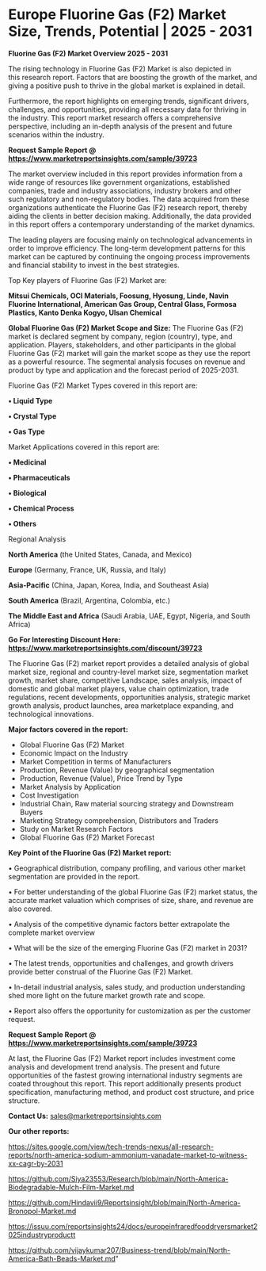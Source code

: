 # Europe Fluorine Gas (F2) Market Size, Trends, Potential | 2025 - 2031

<Strong> Fluorine Gas (F2) Market Overview 2025 - 2031</strong>

The rising technology in Fluorine Gas (F2) Market is also depicted in this research report. Factors that are boosting the growth of the market, and giving a positive push to thrive in the global market is explained in detail.

Furthermore, the report highlights on emerging trends, significant drivers, challenges, and opportunities, providing all necessary data for thriving in the industry. This report market research offers a comprehensive perspective, including an in-depth analysis of the present and future scenarios within the industry.

<strong>Request Sample Report @ <a href=https://www.marketreportsinsights.com/sample/39723>https://www.marketreportsinsights.com/sample/39723</a></strong>

The market overview included in this report provides information from a wide range of resources like government organizations, established companies, trade and industry associations, industry brokers and other such regulatory and non-regulatory bodies. The data acquired from these organizations authenticate the Fluorine Gas (F2) research report, thereby aiding the clients in better decision making. Additionally, the data provided in this report offers a contemporary understanding of the market dynamics.

The leading players are focusing mainly on technological advancements in order to improve efficiency. The long-term development patterns for this market can be captured by continuing the ongoing process improvements and financial stability to invest in the best strategies.

Top Key players of Fluorine Gas (F2) Market are:

<strong>Mitsui Chemicals, OCI Materials, Foosung, Hyosung, Linde, Navin Fluorine International, American Gas Group, Central Glass, Formosa Plastics, Kanto Denka Kogyo, Ulsan Chemical</strong>

<strong><b>Global Fluorine Gas (F2) Market Scope and Size:</b></strong>
The Fluorine Gas (F2) market is declared segment by company, region (country), type, and application. Players, stakeholders, and other participants in the global Fluorine Gas (F2) market will gain the market scope as they use the report as a powerful resource. The segmental analysis focuses on revenue and product by type and application and the forecast period of 2025-2031.

Fluorine Gas (F2) Market Types covered in this report are:

<strong>•  Liquid Type

•  Crystal Type

•  Gas Type</strong>

Market Applications covered in this report are:

<strong>•  Medicinal

•  Pharmaceuticals

•  Biological

•  Chemical Process

•  Others</strong> 

Regional Analysis

<strong>North America</strong> (the United States, Canada, and Mexico)

<strong>Europe</strong> (Germany, France, UK, Russia, and Italy)

<strong>Asia-Pacific</strong> (China, Japan, Korea, India, and Southeast Asia)

<strong>South America</strong> (Brazil, Argentina, Colombia, etc.)

<strong>The Middle East and Africa</strong> (Saudi Arabia, UAE, Egypt, Nigeria, and South Africa)

<strong>Go For Interesting Discount Here: <a href=https://www.marketreportsinsights.com/discount/39723>https://www.marketreportsinsights.com/discount/39723</a></strong>

The Fluorine Gas (F2) market report provides a detailed analysis of global market size, regional and country-level market size, segmentation market growth, market share, competitive Landscape, sales analysis, impact of domestic and global market players, value chain optimization, trade regulations, recent developments, opportunities analysis, strategic market growth analysis, product launches, area marketplace expanding, and technological innovations.

<strong><b>Major factors covered in the report:</b></strong>
<ul>
  <li>Global Fluorine Gas (F2) Market </li>
  <li>Economic Impact on the Industry</li>
  <li>Market Competition in terms of Manufacturers</li>
  <li>Production, Revenue (Value) by geographical segmentation</li>
  <li>Production, Revenue (Value), Price Trend by Type</li>
  <li>Market Analysis by Application</li>
  <li>Cost Investigation</li>
  <li>Industrial Chain, Raw material sourcing strategy and Downstream Buyers</li>
  <li>Marketing Strategy comprehension, Distributors and Traders</li>
  <li>Study on Market Research Factors</li>
  <li>Global Fluorine Gas (F2) Market Forecast</li>
</ul>

<strong><b>Key Point of the Fluorine Gas (F2) Market report:</b></strong>

• Geographical distribution, company profiling, and various other market segmentation are provided in the report.

• For better understanding of the global Fluorine Gas (F2) market status, the accurate market valuation which comprises of size, share, and revenue are also covered.

• Analysis of the competitive dynamic factors better extrapolate the complete market overview

• What will be the size of the emerging Fluorine Gas (F2) market in 2031?

• The latest trends, opportunities and challenges, and growth drivers provide better construal of the Fluorine Gas (F2) Market.

• In-detail industrial analysis, sales study, and production understanding shed more light on the future market growth rate and scope.

• Report also offers the opportunity for customization as per the customer request.

<strong>Request Sample Report @ <a href=https://www.marketreportsinsights.com/sample/39723>https://www.marketreportsinsights.com/sample/39723</a></strong>

At last, the Fluorine Gas (F2) Market report includes investment come analysis and development trend analysis. The present and future opportunities of the fastest growing international industry segments are coated throughout this report. This report additionally presents product specification, manufacturing method, and product cost structure, and price structure.

<strong>Contact Us:</strong>
sales@marketreportsinsights.com

<strong>Our other reports:</strong>

<a href=https://sites.google.com/view/tech-trends-nexus/all-research-reports/north-america-sodium-ammonium-vanadate-market-to-witness-xx-cagr-by-2031>https://sites.google.com/view/tech-trends-nexus/all-research-reports/north-america-sodium-ammonium-vanadate-market-to-witness-xx-cagr-by-2031</a>

<a href=https://github.com/Siya23553/Research/blob/main/North-America-Biodegradable-Mulch-Film-Market.md>https://github.com/Siya23553/Research/blob/main/North-America-Biodegradable-Mulch-Film-Market.md</a>

<a href=https://github.com/Hindavii9/Reportsinsight/blob/main/North-America-Bronopol-Market.md>https://github.com/Hindavii9/Reportsinsight/blob/main/North-America-Bronopol-Market.md</a>

<a href=https://issuu.com/reportsinsights24/docs/europeinfraredfooddryersmarket2025industryproductt>https://issuu.com/reportsinsights24/docs/europeinfraredfooddryersmarket2025industryproductt</a>

<a href=https://github.com/vijaykumar207/Business-trend/blob/main/North-America-Bath-Beads-Market.md>https://github.com/vijaykumar207/Business-trend/blob/main/North-America-Bath-Beads-Market.md</a>"

